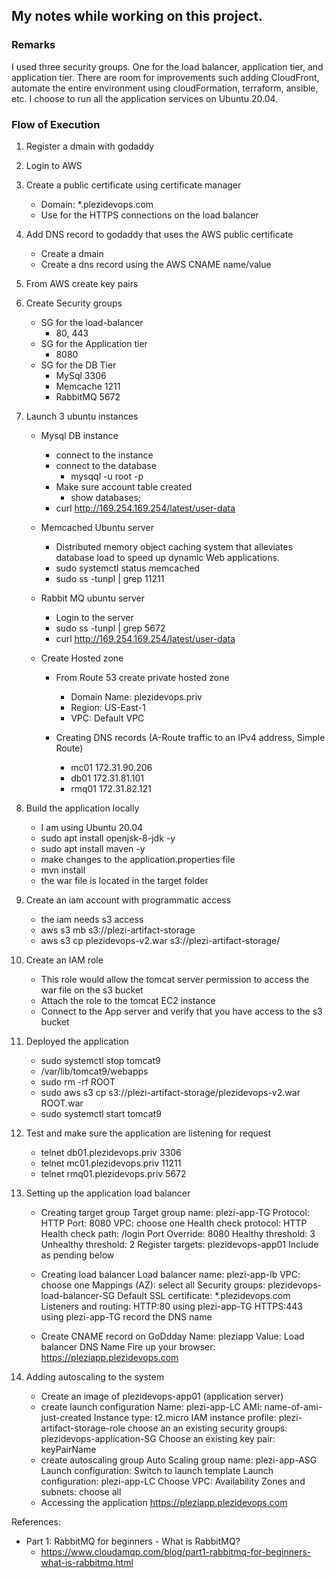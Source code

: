 ## My notes while working on this project. 

### Remarks

I used three security groups. One for the load balancer, application tier, and application tier. There are room for improvements such adding CloudFront, automate the entire environment using cloudFormation, terraform, ansible, etc. I choose to run all the application services on Ubuntu 20.04.

### Flow of Execution
1. Register a dmain with godaddy
2. Login to AWS
2. Create a public certificate using certificate manager
	- Domain: *.plezidevops.com
	- Use for the HTTPS connections on the load balancer
3. Add DNS record to godaddy that uses the AWS public certificate
	- Create a dmain
	- Create a dns record using the AWS CNAME name/value 
4. From AWS create key pairs
5. Create Security groups
	 - SG for the load-balancer
	 	- 80, 443
	 - SG for the Application tier
	 	- 8080
	 - SG for the DB Tier
	 	- MySql 3306
		- Memcache 1211
		- RabbitMQ	5672
6. Launch 3 ubuntu instances
	- Mysql DB instance
		- connect to the instance
		- connect to the database
			- mysqql -u root -p
		- Make sure account table created
			- show databases;
		- curl http://169.254.169.254/latest/user-data
		
	- Memcached Ubuntu server
		- Distributed memory object caching system that alleviates database 
		  load to speed up dynamic Web applications.
		- sudo systemctl status memcached
		- sudo ss -tunpl | grep 11211
		
	- Rabbit MQ ubuntu server
		- Login to the server
		- sudo ss -tunpl | grep 5672
		- curl http://169.254.169.254/latest/user-data
		
	- Create Hosted zone
		- From Route 53 create private hosted zone
			- Domain Name: plezidevops.priv
			- Region: US-East-1
			- VPC: Default VPC
			
		- Creating DNS records (A-Route traffic to an IPv4 address, Simple Route)
			- mc01 172.31.90.206
			- db01 172.31.81.101
			- rmq01 172.31.82.121
			
7. Build the application locally
	- I am using Ubuntu 20.04
	- sudo apt install openjsk-8-jdk -y
	- sudo apt install maven -y
	- make changes to the application.properties file
	- mvn install
	- the war file is located in the target folder

8. Create an iam account with programmatic access 
	- the iam needs s3 access
	- aws s3 mb s3://plezi-artifact-storage
	- aws s3 cp plezidevops-v2.war s3://plezi-artifact-storage/

9. Create an IAM role
	- This role would allow the tomcat server permission to access the war file on the s3 bucket
	- Attach the role to the tomcat EC2 instance
	- Connect to the App server and verify that you have access to the s3 bucket

10. Deployed the application
	- sudo systemctl stop tomcat9
	- /var/lib/tomcat9/webapps
	- sudo rm -rf ROOT
	- sudo aws s3 cp s3://plezi-artifact-storage/plezidevops-v2.war ROOT.war
	- sudo systemctl start tomcat9
	
11. Test and make sure the application are listening for request
	- telnet db01.plezidevops.priv 3306
	- telnet mc01.plezidevops.priv 11211
	- telnet rmq01.plezidevops.priv 5672

12. Setting up the application load balancer
	- Creating target group
		Target group name: plezi-app-TG
		Protocol: HTTP
		Port: 8080
		VPC: choose one
		Health check protocol: HTTP
		Health check path: /login
		Port Override: 8080
		Healthy threshold: 3
		Unhealthy threshold: 2
		Register targets: plezidevops-app01
		Include as pending below
		
	- Creating load balancer
		Load balancer name: plezi-app-lb
		VPC: choose one
		Mappings (AZ): select all
		Security groups: plezidevops-load-balancer-SG
		Default SSL certificate: *.plezidevops.com
		Listeners and routing:
			HTTP:80 using plezi-app-TG
			HTTPS:443 using plezi-app-TG
		record the DNS name
		
	- Create CNAME record on GoDdday
		Name: pleziapp
		Value: Load balancer DNS Name
		Fire up your browser: https://pleziapp.plezidevops.com
		
13. Adding autoscaling to the system
	- Create an image of plezidevops-app01 (application server)
	- create launch configuration
		Name: plezi-app-LC
		AMI: name-of-ami-just-created
		Instance type: t2.micro
		IAM instance profile: plezi-artifact-storage-role
		choose an an existing security groups: plezidevops-application-SG
		Choose an existing key pair: keyPairName
	- create autoscaling group
		Auto Scaling group name: plezi-app-ASG
		Launch configuration: Switch to launch template
		Launch configuration: plezi-app-LC
		Choose VPC:
		Availability Zones and subnets: choose all
	- Accessing the application
		https://pleziapp.plezidevops.com
		
References:
- Part 1: RabbitMQ for beginners - What is RabbitMQ?
	- https://www.cloudamqp.com/blog/part1-rabbitmq-for-beginners-what-is-rabbitmq.html
	